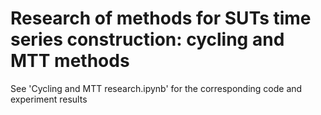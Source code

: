 # Research of methods for SUTs time series construction: cycling and MTT methods
See 'Cycling and MTT research.ipynb' for the corresponding code and experiment results
